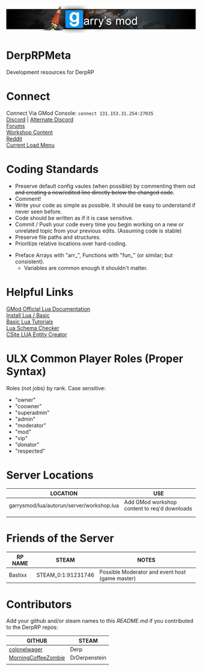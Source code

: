 ![DerpRP GMod](/Images/banner.png)  

# DerpRPMeta
Development resources for DerpRP  


# Connect
Connect Via GMod Console: `connect 131.153.31.254:27035`  
[Discord](https://discord.gg/YVMUpe) | [Alternate Discord](https://discord.gg/crFNW7)  
[Forums](http://rpforum.derpdarkrp.nn.pe/index.php)  
[Workshop Content](https://steamcommunity.com/sharedfiles/filedetails/?id=1797327391)  
[Reddit](https://www.reddit.com/r/GMServers/comments/cha8xf/derprp/)  
[Current Load Menu](http://5632523523f2.000webhostapp.com/striperloadingscreen/index.php?steamid=%s)  


# Coding Standards

* Preserve default config vaules (when possible) by commenting them out ~~and creating a new/edited line directly below the changed code~~.  
* Comment!  
* Write your code as simple as possible. It should be easy to understand if never seen before.  
* Code should be written as if it is case sensitive.  
* Commit / Push your code every time you begin working on a new or unrelated topic from your previous edits. (Assuming code is stable)  
* Preserve file paths and structures.  
* Prioritize relative locations over hard-coding.  
+ Preface Arrays with "arr_", Functions with "fun_" (or similar; but consistent).  
	* Variables are common enough it shouldn't matter.  


# Helpful Links
[GMod Official Lua Documentation](https://wiki.garrysmod.com/page/Main_Page)  
[Install Lua / Basic](https://www.lua.org/start.html#learning)  
[Basic Lua Tutorials](https://www.lua.org/pil/contents.html)  
[Lua Schema Checker](https://fptje.github.io/glualint-web/)  
[CSite LUA Entity Creator](https://csite.io/tools)  


# ULX Common Player Roles (Proper Syntax)
Roles (not jobs) by rank. Case sensitive:

* "owner"
* "coowner"
* "superadmin"
* "admin"
* "moderator"
* "mod"
* "vip"
* "donator"
* "respected"


# Server Locations

| **LOCATION** | **USE** |  
|--------------|---------|  
| garrysmod/lua/autorun/server/workshop.lua | Add GMod workshop content to req'd downloads |  
| | |  
| | |  


# Friends of the Server

| **RP NAME** | **STEAM** | **NOTES** |  
|-------------|-----------|-----------|  
| Bastixx | STEAM_0:1:91231746 | Possible Moderator and event host (game master) |  




# Contributors
Add your github and/or steam names to this *README.md* if you contributed to the DerpRP repos:  

| **GITHUB** | **STEAM** |  
|--------|-------|  
| [colonelwager](https://github.com/colonelwager) | Derp |   
| [MorningCoffeeZombie](https://github.com/MorningCoffeeZombie) | DrDerpenstein |  
| | |   

